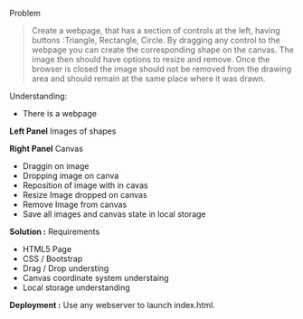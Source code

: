 Problem
> Create a webpage, that has a section of controls at the left, having buttons :Triangle, Rectangle, Circle. By dragging any control to the webpage you can create the corresponding shape on the canvas. The image then should have options to resize and remove. Once the browser is closed the image should not be removed from the drawing area and should
remain at the same place where it was drawn.

Understanding:
- There is a webpage

**Left Panel**
 Images of shapes

**Right Panel**
 Canvas

- Draggin on image
- Dropping image on canva
- Reposition of image with in cavas
- Resize Image dropped on canvas
- Remove Image from canvas
- Save all images and canvas state in local storage



**Solution :**
Requirements
- HTML5 Page
- CSS / Bootstrap
- Drag / Drop understing
- Canvas coordinate system understaing
- Local storage understanding

**Deployment :**
Use any webserver to launch index.html.